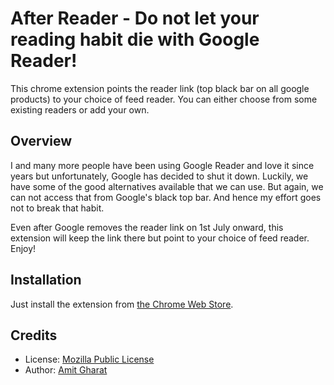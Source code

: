 After Reader - Do not let your reading habit die with Google Reader!
========================
This chrome extension points the reader link (top black bar on all google products) to your choice of feed reader.
You can either choose from some existing readers or add your own.

Overview
--------
I and many more people have been using Google Reader and love it since years 
but unfortunately, Google has decided to shut it down. Luckily, we have some of the 
good alternatives available that we can use. But again, we can not access that from 
Google's black top bar. And hence my effort goes not to break that habit.

Even after Google removes the reader link on 1st July onward, this extension will keep 
the link there but point to your choice of feed reader. Enjoy!

Installation
-------------------------

Just install the extension from [the Chrome Web Store](https://chrome.google.com/webstore/detail/manomhglbnajhecamckphhpojakbbdle).

Credits
--------------------------

* License: [Mozilla Public License](http://www.mozilla.org/MPL/)
* Author: [Amit Gharat](http://amitgharat.wordpress.com/)